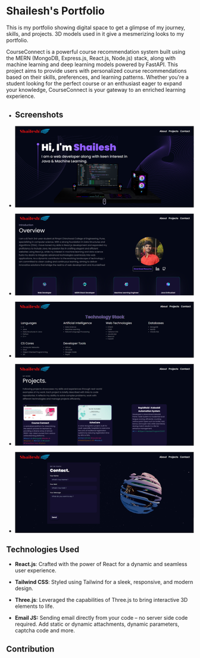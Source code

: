 # Shailesh's Portfolio

This is my portfolio showing digital space to get a glimpse of my journey, skills, and projects. 3D models used in it give a mesmerizing looks to my portfolio.

CourseConnect is a powerful course recommendation system built using the MERN (MongoDB, Express.js, React.js, Node.js) stack, along with machine learning and deep learning models powered by FastAPI. This project aims to provide users with personalized course recommendations based on their skills, preferences, and learning patterns. Whether you're a student looking for the perfect course or an enthusiast eager to expand your knowledge, CourseConnect is your gateway to an enriched learning experience.

-  ## Screenshots
- ![Example Image](Screenshots/portfolio1.png)

- ![Example Image](Screenshots/portfolio2.png)

- ![Example Image](Screenshots/portfolio3.png)

- ![Example Image](Screenshots/portfolio4.png)

- ![Example Image](Screenshots/portfolio5.png)

## Technologies Used

- **React.js**: Crafted with the power of React for a dynamic and seamless user experience.

- **Tailwind CSS**: Styled using Tailwind for a sleek, responsive, and modern design.

- **Three.js**: Leveraged the capabilities of Three.js to bring interactive 3D elements to life.

- **Email JS:** Sending email directly from your code – no server side code required. Add static or dynamic attachments, dynamic parameters, captcha code and more.
## Contribution
